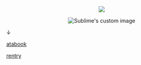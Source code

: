　<p align="center">![](https://komarev.com/ghpvc/?username=2ft-high&label=visitors&color=6F4685)</p>

<p align="center">
  <img src="https://files.catbox.moe/s1gctq.jpg" alt="Sublime's custom image"/>
</p>

↓

[atabook](https://floortub.atabook.org/) 

[rentry](https://rentry.co/formaan)
